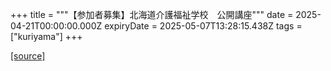 +++
title = """【参加者募集】北海道介護福祉学校　公開講座"""
date = 2025-04-21T00:00:00.000Z
expiryDate = 2025-05-07T13:28:15.438Z
tags = ["kuriyama"]
+++


[[source]](https://www.town.kuriyama.hokkaido.jp/site/kaigofukushi/27542.html)
